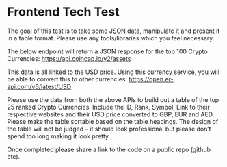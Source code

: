 # Frontend Tech Test
The goal of this test is to take some JSON data, manipulate it and present it in a table format.
Please use any tools/libraries which you feel necessary.  

The below endpoint will return a JSON response for the top 100 Crypto Currencies:  https://api.coincap.io/v2/assets

This data is all linked to the USD price.
Using this currency service, you will be able to convert this to other currencies: https://open.er-api.com/v6/latest/USD

Please use the data from both the above APIs to build out a table of the top 25 ranked Crypto Currencies. Include the ID, Rank, Symbol, Link to their respective websites and their USD price converted to GBP, EUR and AED. Please make the table sortable based on the table headings.
The design of the table will not be judged – it should look professional but please don’t spend too long making it look pretty.

Once completed please share a link to the code on a public repo (github etc). 